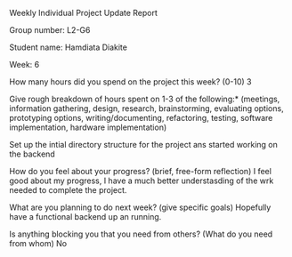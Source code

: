 Weekly Individual Project Update Report

Group number: L2-G6

Student name: Hamdiata Diakite

Week: 6

How many hours did you spend on the project this week? (0-10) 3

Give rough breakdown of hours spent on 1-3 of the following:* (meetings, information gathering, design, research, brainstorming, evaluating options, prototyping options, writing/documenting, refactoring, testing, software implementation, hardware implementation)

Set up the intial directory structure for the project ans started working on the backend




How do you feel about your progress? (brief, free-form reflection)
I feel good about my progress, I have a much better understasding of the wrk needed to complete the project.

What are you planning to do next week? (give specific goals)
Hopefully have a functional backend up an running.


Is anything blocking you that you need from others? (What do you need from whom)
No
